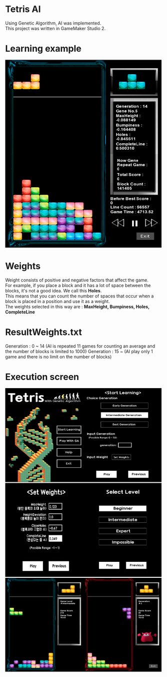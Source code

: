 # Tetris AI 
Using Genetic Algorithm, AI was implemented. <br>
This project was written in GameMaker Studio 2. <br>

# Learning example
<div><img src="images/example50000.PNG" width="500" height="600"></div>


# Weights
Weight consists of positive and negative factors that affect the game. <br>
For example, if you place a block and it has a lot of space between the blocks, it's not a good idea. We call this <b>Holes</b>. <br>
This means that you can count the number of spaces that occur when a block is placed in a position and use it as a weight. <br>
The weights selected in this way are : <b>MaxHeight, Bumpiness, Holes, CompleteLine</b> <br>


# ResultWeights.txt
Generation : 0 ~ 14 (AI is repeated 11 games for counting an average and the number of blocks is limited to 1000)
Generation : 15 ~ (AI play only 1 game and there is no limit on the number of blocks)


# Execution screen
<div><img src="images/tetris_main.PNG" width="250" height="300"><img src="images/start_learning.PNG" width="250" height="300"></div>
<div><img src="images/set_weights.PNG" width="250" height="300"><img src="images/select_level.PNG" width="250" height="300"></div>
<div><img src="images/play_with_GA.PNG" width="500" height="300"></div>



